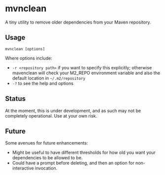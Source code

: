 # mvnclean

A tiny utility to remove older dependencies from your Maven repository.

## Usage

`mvnclean [options]`

Where options include:
- `-r <repository path>` if you want to specify this explicitly; otherwise mavenclean will check your M2_REPO environment variable and also the default location in `~/.m2/repository`
- `-?` to see the help and options

## Status

At the moment, this is under development, and as such may not be completely operational. Use at your own risk.

## Future

Some avenues for future enhancements:
- Might be useful to have different thresholds for how old you want your dependencies to be allowed to be.
- Could have a prompt before deleting, and then an option for non-interactive invocation.

